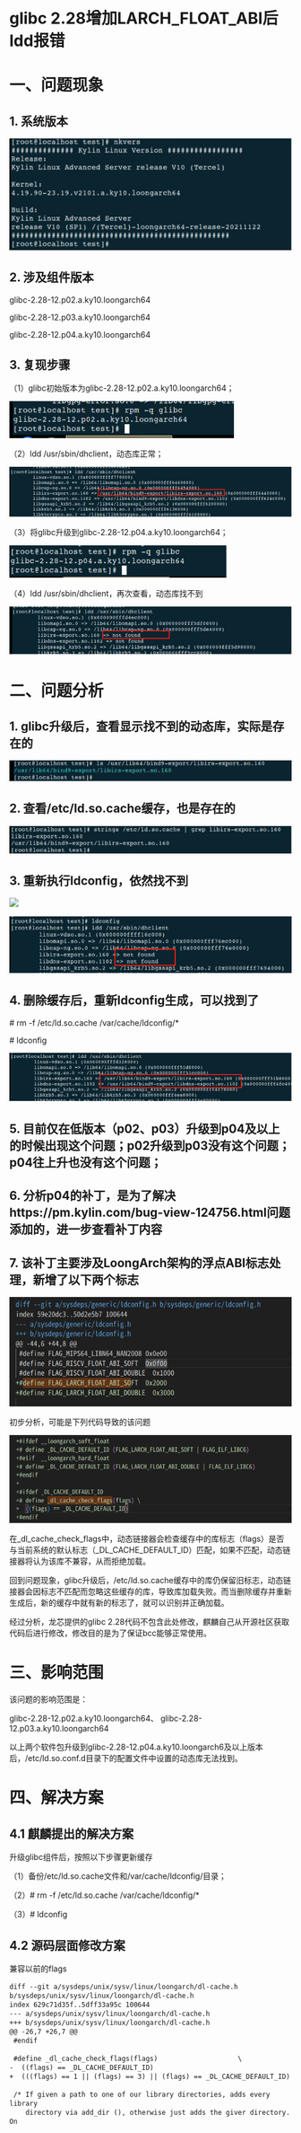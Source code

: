 # glibc 2.28增加LARCH\_FLOAT\_ABI后ldd报错

# 一、问题现象

&#x20;   

## 1. 系统版本

&#x20;   

 

&#x20;   

![](assets/2MyuWsiVJyn4ECQtRCjIc70TUl9-G9uDHgQoK_2sgs8=.png)

## 2. 涉及组件版本

&#x20;   

glibc-2.28-12.p02.a.ky10.loongarch64

glibc-2.28-12.p03.a.ky10.loongarch64

glibc-2.28-12.p04.a.ky10.loongarch64

## 3. 复现步骤 

（1）glibc初始版本为glibc-2.28-12.p02.a.ky10.loongarch64；

&#x20;   

 

![](assets/F7s6-PqKzOoLVbRWi4NHxLCqLdYKzFI9ibGRKJb5sF8=.png)

（2）ldd /usr/sbin/dhclient，动态库正常；

&#x20;   

 

![](assets/DlHQ0aN5sNEUlFZC8Znn3WFY9tlB6xY_40zvyWd33pU=.png)

（3）将glibc升级到glibc-2.28-12.p04.a.ky10.loongarch64；

&#x20;   

 

![](assets/cHJbMrRTUJ2R_82FSjCGpjs2GbI67Vp4v13qFIBfqyc=.png)

（4）ldd /usr/sbin/dhclient，再次查看，动态库找不到

&#x20;   

 

![](assets/t4MPbmfSNcZkrmnouiQwZxoOxtd0bNAWMwOWkosoytU=.png)

 

# 二、问题分析

&#x20;   

## 1. glibc升级后，查看显示找不到的动态库，实际是存在的

&#x20;   

 

![](assets/C0-v68hv7Rcy7AgSFyX0tP5qcUSon13P1SBI_Z4g7j8=.png)

 

## 2. 查看/etc/ld.so.cache缓存，也是存在的

&#x20;   

 

![](assets/EsdK_NX9s8iWVWiz89GKQh4wrkGDq4KpbqzLqHnp81E=.png)

 

## 3. 重新执行ldconfig，依然找不到

&#x20;   

 

![](assets/.blob)

![](assets/LATXpBI4A_lYmXCXJOaeWzBSGI-WTkOIH4lpOmiZzEE=.png)

 

## 4. 删除缓存后，重新ldconfig生成，可以找到了

&#x20;   

\# rm -f /etc/ld.so.cache /var/cache/ldconfig/\*

\# ldconfig 

 

![](assets/fLXvCm0lblFb6cN8X_govLHRXyhc3mite5Vb89RTbUQ=.png)

 

## 5. 目前仅在低版本（p02、p03）升级到p04及以上的时候出现这个问题；p02升级到p03没有这个问题；p04往上升也没有这个问题；



 

## 6. 分析p04的补丁，是为了解决https://pm.kylin.com/bug-view-124756.html问题添加的，进一步查看补丁内容

&#x20;   

 

## 7. 该补丁主要涉及LoongArch架构的浮点ABI标志处理，新增了以下两个标志

&#x20;   

 

![](assets/c1vQTcPjyCp96TQaEA5s9F3JrRoU2f0shWQ071micoE=.png)

初步分析，可能是下列代码导致的该问题

 

![](assets/7nicArDcCTdaEXzQXKmtKLGssLFdB25z5_8NeVhNX6Q=.png)

在\_dl\_cache\_check\_flags中，动态链接器会检查缓存中的库标志（flags）是否与当前系统的默认标志（\_DL\_CACHE\_DEFAULT\_ID）匹配，如果不匹配，动态链接器将认为该库不兼容，从而拒绝加载。

回到问题现象，glibc升级后，/etc/ld.so.cache缓存中的库仍保留旧标志，动态链接器会因标志不匹配而忽略这些缓存的库，导致库加载失败。而当删除缓存并重新生成后，新的缓存中就有新的标志了，就可以识别并正确加载。



经过分析，龙芯提供的glibc 2.28代码不包含此处修改，麒麟自己从开源社区获取代码后进行修改，修改目的是为了保证bcc能够正常使用。 

# 三、影响范围

&#x20;   

该问题的影响范围是：

glibc-2.28-12.p02.a.ky10.loongarch64、 glibc-2.28-12.p03.a.ky10.loongarch64

以上两个软件包升级到glibc-2.28-12.p04.a.ky10.loongarch6及以上版本后，/etc/ld.so.conf.d目录下的配置文件中设置的动态库无法找到。

 

# 四、解决方案

## &#x20;   4.1 麒麟提出的解决方案

升级glibc组件后，按照以下步骤更新缓存

（1）备份/etc/ld.so.cache文件和/var/cache/ldconfig/目录；

&#x20;   

（2）# rm -f /etc/ld.so.cache /var/cache/ldconfig/\*

&#x20;   

（3）# ldconfig

## &#x20;   4.2 源码层面修改方案

&#x20;   兼容以前的flags

```
diff --git a/sysdeps/unix/sysv/linux/loongarch/dl-cache.h b/sysdeps/unix/sysv/linux/loongarch/dl-cache.h
index 629c71d35f..5dff33a95c 100644
--- a/sysdeps/unix/sysv/linux/loongarch/dl-cache.h
+++ b/sysdeps/unix/sysv/linux/loongarch/dl-cache.h
@@ -26,7 +26,7 @@
 #endif
 
 #define _dl_cache_check_flags(flags)                    \
-  ((flags) == _DL_CACHE_DEFAULT_ID)
+  (((flags) == 1 || (flags) == 3) || (flags) == _DL_CACHE_DEFAULT_ID)
 
 /* If given a path to one of our library directories, adds every library
    directory via add_dir (), otherwise just adds the giver directory.  On
```
